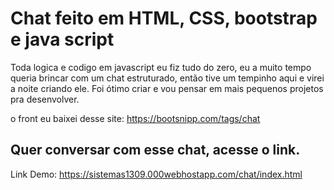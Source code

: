 
# Chat feito em HTML, CSS, bootstrap e java script 
 Toda logica e codigo em javascript eu fiz tudo do zero, eu a muito tempo queria brincar com um chat estruturado, então tive um tempinho aqui e virei a noite criando ele. Foi ótimo criar e vou pensar em mais pequenos projetos pra desenvolver.

 o front eu baixei desse site: 
 https://bootsnipp.com/tags/chat

## Quer conversar com esse chat, acesse o link.
Link Demo: 
https://sistemas1309.000webhostapp.com/chat/index.html
